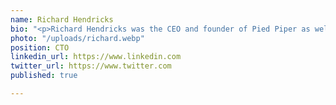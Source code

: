```yaml
---
name: Richard Hendricks
bio: "<p>Richard Hendricks was the CEO and founder of Pied Piper as well as PiperNet.</p>"
photo: "/uploads/richard.webp"
position: CTO
linkedin_url: https://www.linkedin.com
twitter_url: https://www.twitter.com
published: true

---
```

